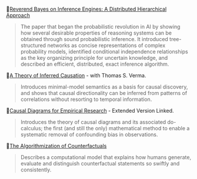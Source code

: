 📜[Reverend Bayes on Inference Engines: A Distributed Hierarchical Approach](http://ftp.cs.ucla.edu/pub/stat_ser/r30.pdf) 
> The paper that began the probabilistic revolution in AI
> by showing how several desirable properties of reasoning systems
> can be obtained through sound probabilistic inference.
> It introduced tree-structured networks as concise representations of
> complex probability models, identified conditional independence
> relationships as the key organizing principle for uncertain knowledge,
> and described an efficient, distributed, exact inference algorithm.

📜[A Theory of Inferred Causation](http://ftp.cs.ucla.edu/pub/stat_ser/r156-reprint.pdf) - with Thomas S. Verma.
> Introduces minimal-model semantics as a basis for causal discovery,
> and shows that causal directionality can be inferred from patterns
> of correlations without resorting to temporal information.

📜[Causal Diagrams for Empirical Research](http://ftp.cs.ucla.edu/pub/stat_ser/R218-B-L.pdf) - Extended Version Linked.
> Introduces the theory of causal diagrams and its associated do-calculus;
> the first (and still the only) mathematical method to enable a
> systematic removal of confounding bias in observations.

📜[The Algorithmization of Counterfactuals](http://ftp.cs.ucla.edu/pub/stat_ser/r360.pdf) 
> Describes a computational model that explains how humans generate,
> evaluate and distinguish counterfactual statements so swiftly and
> consistently.
